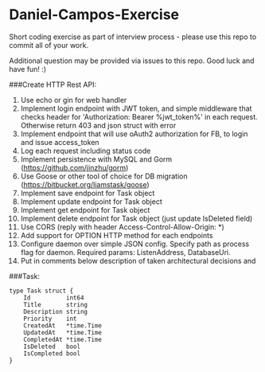 # Daniel-Campos-Exercise
Short coding exercise as part of interview process - please use this repo to commit all of your work.

Additional question may be provided via issues to this repo. Good luck and have fun! :)

###Create HTTP Rest API:
1. Use echo or gin for web handler 
2. Implement login endpoint with JWT token, and simple middleware that checks header for 'Authorization: Bearer %jwt_token%' in each request. Otherwise return 403 and json struct with error 
3. Implement endpoint that will use oAuth2 authorization for FB, to login and issue access_token
3. Log each request including status code 
4. Implement persistence with MySQL and Gorm (https://github.com/jinzhu/gorm) 
5. Use Goose or other tool of choice for DB migration (https://bitbucket.org/liamstask/goose) 
6. Implement save endpoint for Task object 
7. Implement update endpoint for Task object 
8. Implement get endpoint for Task object 
9. Implement delete endpoint for Task object (just update IsDeleted field)  
10. Use CORS (reply with header Access-Control-Allow-Origin: *) 
11. Add support for OPTION HTTP method for each endpoints  
12. Configure daemon over simple JSON config. Specify path as process flag for daemon. Required params: ListenAddress, DatabaseUri. 
13. Put in comments below description of taken architectural decisions and


###Task:
```
type Task struct {
    Id          int64
    Title       string
    Description string
    Priority    int
    CreatedAt   *time.Time
    UpdatedAt   *time.Time
    CompletedAt *time.Time
    IsDeleted   bool
    IsCompleted bool
}
```
